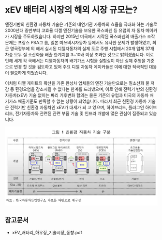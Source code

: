 # xEV 배터리 시장의 해외 시장 규모는?

엔진기반의 친환경 자동차 기술은 기존의 내연기관 자동차의 효율을 극대화 하는
기술로 2000년대 중반부터 고효율 디젤 엔진기술을 보유한 폭스바겐 등 유럽의 자
동차 메이커가 시장을 주도하였습니다.
하지만 2015년 미국에서 시작된 폭스바겐의 배출가스 조작 문제는 프랑스 PSA그
룹, 일본 미쓰비시자동차 등에서도 유사한 문제가 발생하였고, 최근 영국정부에 의
해서 실시된 디젤자동차의 실제 도로 주행 시험에서 20개 업체 37개 차종 모두 질
소산화물 배출 한계치를 3~10배 이상 초과한 것으로 밝혀졌습니다. 이로 인해 세계 각
국에서는 디젤자동차의 배기가스 시험을 실험실이 아닌 실제 주행을 기준으로 변경
할 것을 검토하고 있어 주요 디젤 자동차 메이커들은 이에 대한 적극적인 대응이
필요하게 되었습니다.

이처럼 디젤 게이트의 확산을 기존 완성차 업체들의 엔진 기술만으로는 질소산화
물 저감 등 환경오염을 감소시킬 수 없다는 한계를 드러냈으며, 이로 인해 전력기
반의 친환경 자동차(xEV) 기술 없이는 파리 기후변화 합의는 물론 기존의 유럽과
미국의 자동차 배기가스 배출기준도 만족할 수 없는 상황이 되었습니다.
따라서 최근 친환경 자동차 기술은 전력기반 친환경 자동차인 xEV가 대세가 되
고 있으며, 하이브리드, 플러그인 하이브리드, 전기자동차와 관련된 관련 부품 기술
및 인프라 개발에 많은 관심이 집중되고 있습니다.

![](./images/xEV배터리_Q1_1_1.PNG)

## 참고문서
- xEV_배터리_하우징_기술시장_동향.pdf